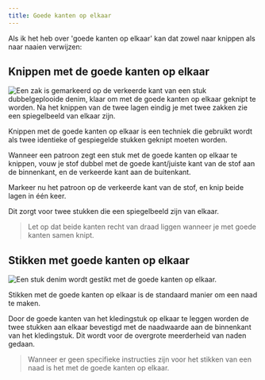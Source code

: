 ```yaml
---
title: Goede kanten op elkaar
---
```


Als ik het heb over 'goede kanten op elkaar' kan dat zowel naar knippen als naar naaien verwijzen:

## Knippen met de goede kanten op elkaar

![Een zak is gemarkeerd op de verkeerde kant van een stuk dubbelgeplooide denim, klaar om met de goede kanten op elkaar geknipt te worden. Na het knippen van de twee lagen eindig je met twee zakken zie een spiegelbeeld van elkaar zijn.](cutting-good-sides-together.jpg)

Knippen met de goede kanten op elkaar is een techniek die gebruikt wordt als twee identieke of gespiegelde stukken geknipt moeten worden.

Wanneer een patroon zegt een stuk met de goede kanten op elkaar te knippen, vouw je stof dubbel met de goede kant/juiste kant van de stof aan de binnenkant, en de verkeerde kant aan de buitenkant.

Markeer nu het patroon op de verkeerde kant van de stof, en knip beide lagen in één keer.

Dit zorgt voor twee stukken die een spiegelbeeld zijn van elkaar.

> Let op dat beide kanten recht van draad liggen wanneer je met goede kanten samen knipt.

## Stikken met goede kanten op elkaar

![Een stuk denim wordt gestikt met de goede kanten op elkaar.](sewing-good-sides-together.jpg)

Stikken met de goede kanten op elkaar is de standaard manier om een naad te maken.

Door de goede kanten van het kledingstuk op elkaar te leggen worden de twee stukken aan elkaar bevestigd met de naadwaarde aan de binnenkant van het kledingstuk. Dit wordt voor de overgrote meerderheid van naden gedaan.

> Wanneer er geen specifieke instructies zijn voor het stikken van een naad is het met de goede kanten op elkaar.